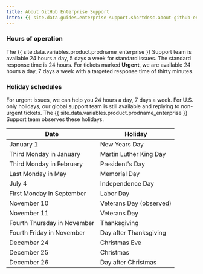 ```yaml
---
title: About GitHub Enterprise Support
intro: {{ site.data.guides.enterprise-support.shortdesc.about-github-enterprise-support }}
---
```


### Hours of operation
The {{ site.data.variables.product.prodname_enterprise }} Support team is available 24 hours a day, 5 days a week for standard issues. The standard response time is 24 hours. For tickets marked **Urgent**, we are available 24 hours a day, 7 days a week with a targeted response time of thirty minutes.

### Holiday schedules
For urgent issues, we can help you 24 hours a day, 7 days a week. For U.S. only holidays, our global support team is still available and replying to non-urgent tickets. The {{ site.data.variables.product.prodname_enterprise }} Support team observes these holidays.

| Date                          | Holiday                  |
|-------------------------------|--------------------------|
| January 1                     | New Years Day            |
| Third Monday in January       | Martin Luther King Day   |
| Third Monday in February      | President's Day          |
| Last Monday in May            | Memorial Day             |
| July 4                        | Independence Day         |
| First Monday in September     | Labor Day                |                  
| November 10                   | Veterans Day (observed)  |
| November 11                   | Veterans Day             |
| Fourth Thursday in November   | Thanksgiving             |
| Fourth Friday in November     | Day after Thanksgiving   |
| December 24                   | Christmas Eve            |
| December 25                   | Christmas                |
| December 26                   | Day after Christmas      |
